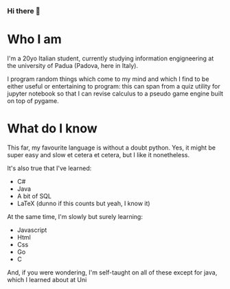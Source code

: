 ### Hi there 👋

# Who I am
I'm a 20yo Italian student, currently studying information engigneering at the university of Padua (Padova, here in Italy).

I program random things which come to my mind and which I find to be either useful or entertaining to program: this can span from a quiz utility for jupyter notebook so that I can revise calculus to a pseudo game engine built on top of pygame.

# What do I know
This far, my favourite language is without a doubt python. Yes, it might be super easy and slow et cetera et cetera, but I like it nonetheless.

It's also true that I've learned:
- C#
- Java
- A bit of SQL
- LaTeX (dunno if this counts but yeah, I know it)

At the same time, I'm slowly but surely learning:
- Javascript
- Html
- Css
- Go
- C

And, if you were wondering, I'm self-taught on all of these except for java, which I learned about at Uni

<!--
**FegDotExe/FegDotExe** is a ✨ _special_ ✨ repository because its `README.md` (this file) appears on your GitHub profile.

Here are some ideas to get you started:

- 🔭 I’m currently working on ...
- 🌱 I’m currently learning ...
- 👯 I’m looking to collaborate on ...
- 🤔 I’m looking for help with ...
- 💬 Ask me about ...
- 📫 How to reach me: ...
- 😄 Pronouns: ...
- ⚡ Fun fact: ...
-->
